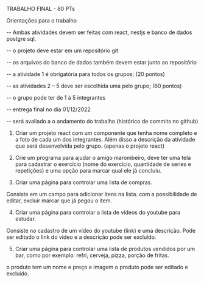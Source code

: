 TRABALHO FINAL - 80 PTs


Orientações para o trabalho

-- Ambas atividades devem ser feitas com react, nestjs e banco de dados postgre sql.

-- o projeto deve estar em um repositório git

-- os arquivos do banco de dados também devem estar junto ao repositório

-- a atividade 1 é obrigatória para todos os grupos; (20 pontos)

-- as atividades 2 – 5 deve ser escolhida uma pelo grupo; (60 pontos)

-- o grupo pode ter de 1 à 5 integrantes

-- entrega final no dia 01/12/2022

-- será avaliado a o andamento do trabalho (histórico de commits no github)  

 

1.   Criar um projeto react com um componente que tenha nome completo e a foto de cada um dos integrantes. Além disso a descrição da atividade que será desenvolvida pelo grupo. (apenas o projeto react)

 

2.   Crie um programa para ajudar o amigo marombeiro, deve ter uma tela para cadastrar o exercício (nome do exercício, quantidade de series e repetições) e uma opção para marcar qual ele já concluiu.

 

3. Criar uma página para controlar uma lista de compras. 

Consiste em um campo para adicionar itens na lista.
com a possibilidade de editar, excluir 
marcar que já pegou o item. 


4. Criar uma página para controlar a lista de vídeos do youtube para estudar. 

Consiste no cadastro de um vídeo do youtube (link) e uma descrição. 
Pode ser editado o link do vídeo e a descrição
pode ser excluído.

5. Criar uma página para controlar uma lista de produtos vendidos por um bar, como por exemplo: refri, cerveja, pizza, porção de fritas. 

o produto tem um nome e preço e imagem
o produto pode ser editado e excluído.
